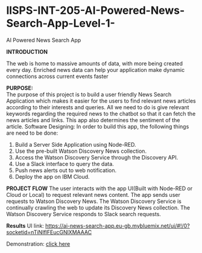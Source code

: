 # llSPS-INT-205-AI-Powered-News-Search-App-Level-1-
AI Powered News Search App 

**INTRODUCTION**

The web is home to massive amounts of data, with more being created every day.
Enriched news data can help your application make dynamic connections across current events faster

 **PURPOSE:**  
The purpose of this project is to build a user friendly News Search Application which makes it easier for the users to find relevant news articles according to their interests and queries. All we need to do is give relevant keywords regarding the required news to the chatbot so that it can fetch the news articles and links.  This app also determines the sentiment of the article.
Software Designing:
In order to build this app, the following things are need to be done:
1. Build a Server Side Application using Node-RED.
2. Use the pre-built Watson Discovery News collection.
3. Access the Watson Discovery Service through the Discovery API.
4. Use a Slack interface to query the data.
5. Push news alerts out to web notification.
6. Deploy the app on IBM Cloud.

**PROJECT FLOW**
The user interacts with the app UI(Built with Node-RED or Cloud or Local) to request relevant news content.
The app sends user requests to Watson Discovery News.
The Watson Discovery Service is continually crawling the web to update its Discovery News collection.
The Watson Discovery Service responds to Slack search requests.

**Results**
UI link: 
https://ai-news-search-app.eu-gb.mybluemix.net/ui/#!/0?socketid=nTiNIflFEucGNlXMAAAC


Demonstration:
[click here](https://github.com/SmartPracticeschool/llSPS-INT-205-AI-Powered-News-Search-App-Level-1-/blob/master/Project%20demonstration%20%26%20feedback.mp4)

